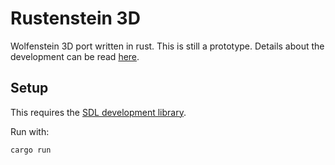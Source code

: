 # Rustenstein 3D

Wolfenstein 3D port written in rust. This is still a prototype. Details about the development can be read [here](https://tech.nextroll.com/blog/dev/2022/02/02/rustenstein.html).

## Setup

This requires the [SDL development library](https://github.com/Rust-SDL2/rust-sdl2#sdl20-development-libraries).

Run with:

    cargo run
